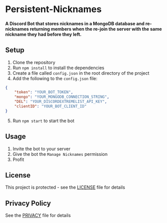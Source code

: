 # Persistent-Nicknames
#### A Discord Bot that stores nicknames in a MongoDB database and re-nicknames returning members when the re-join the server with the same nickname they had before they left.

## Setup
1. Clone the repository
2. Run `npm install` to install the dependencies
3. Create a file called `config.json` in the root directory of the project
4. Add the following to the `config.json` file:
```json
{
    "token": "YOUR_BOT_TOKEN",
    "mongo": "YOUR_MONGODB_CONNECTION_STRING",
    "DEL": "YOUR_DISCORDEXTREMELIST_API_KEY",
    "clientID": "YOUR_BOT_CLIENT_ID"
}
```
5. Run `npm start` to start the bot

## Usage
1. Invite the bot to your server
2. Give the bot the `Manage Nicknames` permission
3. Profit

## License
This project is protected - see the [LICENSE](LICENSE) file for details

## Privacy Policy
See the [PRIVACY](PRIVACY) file for details